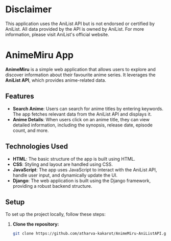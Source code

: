# Disclaimer
This application uses the AniList API but is not endorsed or certified by AniList. All data provided by the API is owned by AniList. For more information, please visit AniList's official website.

# AnimeMiru App
**AnimeMiru** is a simple web application that allows users to explore and discover information about their favourite anime series. It leverages the **AniList API**, which provides anime-related data.

## Features

- **Search Anime**: Users can search for anime titles by entering keywords. The app fetches relevant data from the AniList API and displays it.
- **Anime Details**: When users click on an anime title, they can view detailed information, including the synopsis, release date, episode count, and more.

## Technologies Used

- **HTML**: The basic structure of the app is built using HTML.
- **CSS**: Styling and layout are handled using CSS.
- **JavaScript**: The app uses JavaScript to interact with the AniList API, handle user input, and dynamically update the UI.
- **Django**: The web application is built using the Django framework, providing a robust backend structure.

## Setup

To set up the project locally, follow these steps:

1. **Clone the repository:**

   ```bash
   git clone https://github.com/atharva-kakarot/AnimeMiru-AniListAPI.git
